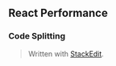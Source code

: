 ## React Performance

### Code Splitting




> Written with [StackEdit](https://stackedit.io/).
<!--stackedit_data:
eyJoaXN0b3J5IjpbLTUzNDY4NDU4MV19
-->